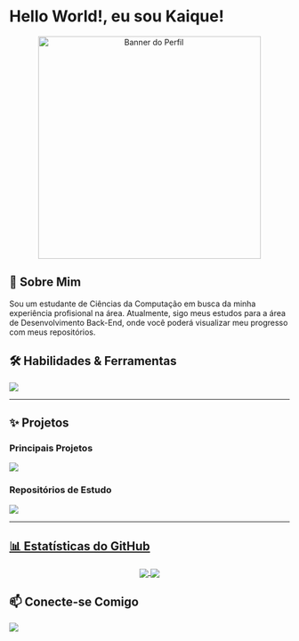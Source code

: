 # Hello World!, eu sou Kaique!

<p align="center">
  <img src="https://avatars.githubusercontent.com/u/180328929?v=4" width="400" alt="Banner do Perfil">
</p>

## 🚀 Sobre Mim
Sou um estudante de Ciências da Computação em busca da minha experiência profisional na área. Atualmente, sigo meus estudos para a área de Desenvolvimento Back-End, onde você poderá visualizar meu progresso com meus repositórios.


## 🛠️ Habilidades & Ferramentas
<p align="left">
  <a href="https://skillicons.dev">
    <img src="https://skillicons.dev/icons?i=c,django,py,js,go,linux,java,docker,html,css,js&perline=6" />
  </a>
</p>

---

## ✨ Projetos

### Principais Projetos
<p align="left">
  <a href="https://github.com/merthiz/Tudu-s-list">
    <img align="center" src="https://github-readme-stats.vercel.app/api/pin/?username=merthiz&repo=Tudu-s-lists&theme=dracula&show_owner=true"/>
  </a>

### Repositórios de Estudo
<p align="left">
  <a href="https://github.com/Merthiz/Exercicios">
    <img align="center" src="https://github-readme-stats.vercel.app/api/pin/?username=merthiz&repo=Exercicios&theme=dracula&show_owner=true"/>

---

## 📊 Estatísticas do GitHub
<p align="center">
  <a href="https://github.com/anuraghazra/github-readme-stats">
    <img align="center" src="https://github-readme-stats.vercel.app/api?username=merthiz&show_icons=true&theme=dracula&include_all_commits=true&count_private=true"/>
  </a>
  <a href="https://github.com/anuraghazra/github-readme-stats">
    <img align="center" src="https://github-readme-stats.vercel.app/api/top-langs/?username=merthiz&layout=compact&langs_count=7&theme=dracula"/>
  </a>
</p>

## 📫 Conecte-se Comigo
<p align="left">
<a href="https://www.linkedin.com/in/kaiquesdsilva" target="_blank"><img src="https://img.shields.io/badge/-LinkedIn-%230077B5?style=for-the-badge&logo=linkedin&logoColor=white" target="_blank"></a>
</p>
